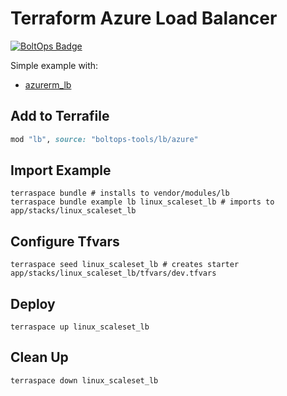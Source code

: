 # Terraform Azure Load Balancer

[![BoltOps Badge](https://img.boltops.com/boltops/badges/boltops-badge.png)](https://www.boltops.com)

Simple example with:

* [azurerm_lb](https://registry.terraform.io/providers/hashicorp/azurerm/latest/docs/resources/lb)

## Add to Terrafile

```ruby
mod "lb", source: "boltops-tools/lb/azure"
```

## Import Example

    terraspace bundle # installs to vendor/modules/lb
    terraspace bundle example lb linux_scaleset_lb # imports to app/stacks/linux_scaleset_lb

## Configure Tfvars

    terraspace seed linux_scaleset_lb # creates starter app/stacks/linux_scaleset_lb/tfvars/dev.tfvars

## Deploy

    terraspace up linux_scaleset_lb

## Clean Up

    terraspace down linux_scaleset_lb

